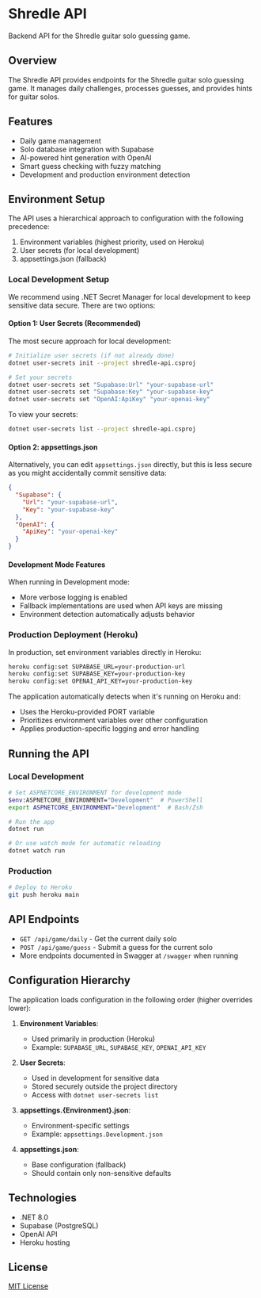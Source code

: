 # Shredle API

Backend API for the Shredle guitar solo guessing game.

## Overview

The Shredle API provides endpoints for the Shredle guitar solo guessing game. It manages daily challenges, processes guesses, and provides hints for guitar solos.

## Features

- Daily game management
- Solo database integration with Supabase
- AI-powered hint generation with OpenAI
- Smart guess checking with fuzzy matching
- Development and production environment detection

## Environment Setup

The API uses a hierarchical approach to configuration with the following precedence:

1. Environment variables (highest priority, used on Heroku)
2. User secrets (for local development)
3. appsettings.json (fallback)

### Local Development Setup

We recommend using .NET Secret Manager for local development to keep sensitive data secure. There are two options:

#### Option 1: User Secrets (Recommended)

The most secure approach for local development:

```bash
# Initialize user secrets (if not already done)
dotnet user-secrets init --project shredle-api.csproj

# Set your secrets
dotnet user-secrets set "Supabase:Url" "your-supabase-url"
dotnet user-secrets set "Supabase:Key" "your-supabase-key"
dotnet user-secrets set "OpenAI:ApiKey" "your-openai-key"
```

To view your secrets:
```bash
dotnet user-secrets list --project shredle-api.csproj
```

#### Option 2: appsettings.json

Alternatively, you can edit `appsettings.json` directly, but this is less secure as you might accidentally commit sensitive data:

```json
{
  "Supabase": {
    "Url": "your-supabase-url",
    "Key": "your-supabase-key"
  },
  "OpenAI": {
    "ApiKey": "your-openai-key"
  }
}
```

#### Development Mode Features

When running in Development mode:
- More verbose logging is enabled
- Fallback implementations are used when API keys are missing
- Environment detection automatically adjusts behavior

### Production Deployment (Heroku)

In production, set environment variables directly in Heroku:

```bash
heroku config:set SUPABASE_URL=your-production-url
heroku config:set SUPABASE_KEY=your-production-key
heroku config:set OPENAI_API_KEY=your-production-key
```

The application automatically detects when it's running on Heroku and:
- Uses the Heroku-provided PORT variable
- Prioritizes environment variables over other configuration
- Applies production-specific logging and error handling

## Running the API

### Local Development

```bash
# Set ASPNETCORE_ENVIRONMENT for development mode
$env:ASPNETCORE_ENVIRONMENT="Development"  # PowerShell
export ASPNETCORE_ENVIRONMENT="Development"  # Bash/Zsh

# Run the app
dotnet run

# Or use watch mode for automatic reloading
dotnet watch run
```

### Production

```bash
# Deploy to Heroku
git push heroku main
```

## API Endpoints

- `GET /api/game/daily` - Get the current daily solo
- `POST /api/game/guess` - Submit a guess for the current solo
- More endpoints documented in Swagger at `/swagger` when running

## Configuration Hierarchy

The application loads configuration in the following order (higher overrides lower):

1. **Environment Variables**: 
   - Used primarily in production (Heroku)
   - Example: `SUPABASE_URL`, `SUPABASE_KEY`, `OPENAI_API_KEY`

2. **User Secrets**: 
   - Used in development for sensitive data
   - Stored securely outside the project directory
   - Access with `dotnet user-secrets list`

3. **appsettings.{Environment}.json**: 
   - Environment-specific settings
   - Example: `appsettings.Development.json`

4. **appsettings.json**: 
   - Base configuration (fallback)
   - Should contain only non-sensitive defaults

## Technologies

- .NET 8.0
- Supabase (PostgreSQL)
- OpenAI API
- Heroku hosting

## License

[MIT License](LICENSE)
